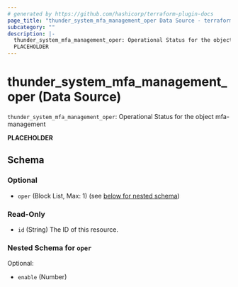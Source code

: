 ```yaml
---
# generated by https://github.com/hashicorp/terraform-plugin-docs
page_title: "thunder_system_mfa_management_oper Data Source - terraform-provider-thunder"
subcategory: ""
description: |-
  thunder_system_mfa_management_oper: Operational Status for the object mfa-management
  PLACEHOLDER
---
```


# thunder_system_mfa_management_oper (Data Source)

`thunder_system_mfa_management_oper`: Operational Status for the object mfa-management

__PLACEHOLDER__



<!-- schema generated by tfplugindocs -->
## Schema

### Optional

- `oper` (Block List, Max: 1) (see [below for nested schema](#nestedblock--oper))

### Read-Only

- `id` (String) The ID of this resource.

<a id="nestedblock--oper"></a>
### Nested Schema for `oper`

Optional:

- `enable` (Number)


